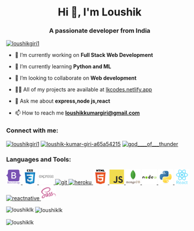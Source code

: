 <h1 align="center">Hi 👋, I'm Loushik</h1>
<h3 align="center">A passionate developer from India</h3>

<p align="left"> <a href="https://twitter.com/loushikgiri1" target="blank"><img src="https://img.shields.io/twitter/follow/loushikgiri1?logo=twitter&style=for-the-badge" alt="loushikgiri1" /></a> </p>

- 🔭 I’m currently working on **Full Stack Web Development**

- 🌱 I’m currently learning **Python and ML**

- 👯 I’m looking to collaborate on **Web development**

- 👨‍💻 All of my projects are available at [lkcodes.netlify.app](lkcodes.netlify.app)

- 💬 Ask me about **express,node js,react**

- 📫 How to reach me **loushikkumargiri@gmail.com**

<h3 align="left">Connect with me:</h3>
<p align="left">
<a href="https://twitter.com/loushikgiri1" target="blank"><img align="center" src="https://raw.githubusercontent.com/rahuldkjain/github-profile-readme-generator/master/src/images/icons/Social/twitter.svg" alt="loushikgiri1" height="30" width="40" /></a>
<a href="https://linkedin.com/in/loushik-kumar-giri-a65a54215" target="blank"><img align="center" src="https://raw.githubusercontent.com/rahuldkjain/github-profile-readme-generator/master/src/images/icons/Social/linked-in-alt.svg" alt="loushik-kumar-giri-a65a54215" height="30" width="40" /></a>
<a href="https://instagram.com/god____of___thunder" target="blank"><img align="center" src="https://raw.githubusercontent.com/rahuldkjain/github-profile-readme-generator/master/src/images/icons/Social/instagram.svg" alt="god____of___thunder" height="30" width="40" /></a>
</p>

<h3 align="left">Languages and Tools:</h3>
<p align="left"> <a href="https://getbootstrap.com" target="_blank" rel="noreferrer"> <img src="https://raw.githubusercontent.com/devicons/devicon/master/icons/bootstrap/bootstrap-plain-wordmark.svg" alt="bootstrap" width="40" height="40"/> </a> <a href="https://www.w3schools.com/css/" target="_blank" rel="noreferrer"> <img src="https://raw.githubusercontent.com/devicons/devicon/master/icons/css3/css3-original-wordmark.svg" alt="css3" width="40" height="40"/> </a> <a href="https://expressjs.com" target="_blank" rel="noreferrer"> <img src="https://raw.githubusercontent.com/devicons/devicon/master/icons/express/express-original-wordmark.svg" alt="express" width="40" height="40"/> </a> <a href="https://git-scm.com/" target="_blank" rel="noreferrer"> <img src="https://www.vectorlogo.zone/logos/git-scm/git-scm-icon.svg" alt="git" width="40" height="40"/> </a> <a href="https://heroku.com" target="_blank" rel="noreferrer"> <img src="https://www.vectorlogo.zone/logos/heroku/heroku-icon.svg" alt="heroku" width="40" height="40"/> </a> <a href="https://www.w3.org/html/" target="_blank" rel="noreferrer"> <img src="https://raw.githubusercontent.com/devicons/devicon/master/icons/html5/html5-original-wordmark.svg" alt="html5" width="40" height="40"/> </a> <a href="https://developer.mozilla.org/en-US/docs/Web/JavaScript" target="_blank" rel="noreferrer"> <img src="https://raw.githubusercontent.com/devicons/devicon/master/icons/javascript/javascript-original.svg" alt="javascript" width="40" height="40"/> </a> <a href="https://www.mongodb.com/" target="_blank" rel="noreferrer"> <img src="https://raw.githubusercontent.com/devicons/devicon/master/icons/mongodb/mongodb-original-wordmark.svg" alt="mongodb" width="40" height="40"/> </a> <a href="https://nodejs.org" target="_blank" rel="noreferrer"> <img src="https://raw.githubusercontent.com/devicons/devicon/master/icons/nodejs/nodejs-original-wordmark.svg" alt="nodejs" width="40" height="40"/> </a> <a href="https://www.python.org" target="_blank" rel="noreferrer"> <img src="https://raw.githubusercontent.com/devicons/devicon/master/icons/python/python-original.svg" alt="python" width="40" height="40"/> </a> <a href="https://reactjs.org/" target="_blank" rel="noreferrer"> <img src="https://raw.githubusercontent.com/devicons/devicon/master/icons/react/react-original-wordmark.svg" alt="react" width="40" height="40"/> </a> <a href="https://reactnative.dev/" target="_blank" rel="noreferrer"> <img src="https://reactnative.dev/img/header_logo.svg" alt="reactnative" width="40" height="40"/> </a> <a href="https://sass-lang.com" target="_blank" rel="noreferrer"> <img src="https://raw.githubusercontent.com/devicons/devicon/master/icons/sass/sass-original.svg" alt="sass" width="40" height="40"/> </a> </p>

<p><img align="left" src="https://github-readme-stats.vercel.app/api/top-langs?username=loushiklk&show_icons=true&locale=en&layout=compact" alt="loushiklk" /></p>

<p>&nbsp;<img align="center" src="https://github-readme-stats.vercel.app/api?username=loushiklk&show_icons=true&locale=en" alt="loushiklk" /></p>

<p><img align="center" src="https://github-readme-streak-stats.herokuapp.com/?user=loushiklk&" alt="loushiklk" /></p>
